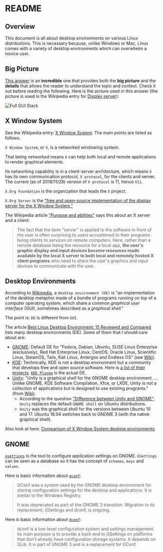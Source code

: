 # README

## Overview

This document is all about desktop environments on various Linux distributions. This is necessary because, unlike Windows or Mac, Linux comes with a variety of desktop environments which can overwhelm a novice user.

## Big Picture

[This answer](https://unix.stackexchange.com/a/464321/162971) is an **incredible** one that provides both the **big picture** and the **details** that allows the reader to understand the topic and context. Check it out before reading the following. Here is the picture used in this answer (the picture is used in the Wikipedia entry for [Display server]((https://en.wikipedia.org/wiki/Display_server))):

![Full GUI Stack](https://i.stack.imgur.com/EpnVe.png)

## X Window System

See the Wikipedia entry: [X Window System](https://en.wikipedia.org/wiki/X_Window_System). The main points are listed as follows.

`X Window System`, or `X`, is a networked windowing system.

That being _networked_ means `X` can help both local and remote applications to render graphical elements.

Its networking capability is in a client-server architecture, which means `X` has its own communication protocol, `X protocol`, for the clients and server. The current (as of 2018/11/28) version of `X protocol` is 11, hence `X11`.

`X.Org Foundation` is the organization that leads the `X` project.

`X.Org Server` is the ["free and open-source implementation of the display server for the X Window System."](https://en.wikipedia.org/wiki/X.Org_Server)

The Wikipedia article ["Purpose and abilities"](https://en.wikipedia.org/wiki/X_Window_System#Purpose_and_abilities) says this about an X server and a client:

> The fact that the term "server" is applied to the software in front of the user is often surprising to users accustomed to their programs being clients to services on remote computers. Here, rather than a remote database being the resource for a local app, **the user's graphic display and input devices become resources made available by the local X server to both local and remotely hosted X client programs** who need to share the user's graphics and input devices to communicate with the user.

## Desktop Environments

According to [Wikipedia](https://en.wikipedia.org/wiki/Desktop_environment), a `desktop environment (DE)` is "an implementation of the desktop metaphor made of a bundle of programs running on top of a computer operating system, which share a common _graphical user interface (GUI)_, sometimes described as a _graphical shell_."

The point is: `DE` is different from `GUI`.

The article [Best Linux Desktop Environment: 15 Reviewed and Compared](https://www.ubuntupit.com/best-linux-desktop-environment-reviewed-and-compared/) lists many desktop environments (DE). Some of them that I should care about are:

- [GNOME](https://www.gnome.org/): Default DE for "Fedora, Debian, Ubuntu, SUSE Linux Enterprise (exclusively), Red Hat Enterprise Linux, CentOS, Oracle Linux, Scientific Linux, SteamOS, Tails, Kali Linux, Antergos and Endless OS" (see [Wiki](https://en.wikipedia.org/wiki/GNOME)).
- [KDE](https://www.kde.org/): Technically, KDE is not a desktop environment but a community that develops free and open source software. Here is [a list of their projects](https://community.kde.org/Main_Page). [`KDE Plasma`](https://www.kde.org/plasma-desktop) is the actual DE.
- [Unity](https://unity8.io/): "Unity is a graphical shell for the GNOME desktop environment, ... Unlike GNOME, KDE Software Compilation, Xfce, or LXDE, Unity is not a collection of applications but is designed to use existing programs."(from [Wiki](https://en.wikipedia.org/wiki/Unity_(user_interface))).
  - According to the question ["Difference between Unity and GNOME"](https://askubuntu.com/questions/333237/difference-between-unity-and-gnome), `Unity` replaces the default `GNOME shell` on Ubuntu distributions.
  - `Unity` was the graphical shell for the versions between Ubuntu 10 and 17. Ubuntu 18.04 swtiches back to GNOME 3 (with the native graphical shell).

Also look at here: [Comparison of X Window System desktop environments](https://en.wikipedia.org/wiki/Comparison_of_X_Window_System_desktop_environments#Desktop_comparison_information).

## GNOME

[`gsettings`](https://wiki.gnome.org/HowDoI/GSettings) is the tool to configure application settings on GNOME. `GSettings` can be seen as a database so it has the concept of `schemas`, `keys` and `values`.

Here is basic information about [`gconf`](https://en.wikipedia.org/wiki/GConf):

> GConf was a system used by the GNOME desktop environment for storing configuration settings for the desktop and applications. It is similar to the Windows Registry.
>
> It was deprecated as part of the GNOME 3 transition. Migration to its replacement, GSettings and dconf, is ongoing.

Here is basic information about [`dconf`](https://en.wikipedia.org/wiki/Dconf):

> dconf is a low-level configuration system and settings management. Its main purpose is to provide a back end to GSettings on platforms that don't already have configuration storage systems. It depends on GLib. It is part of GNOME 3 and is a replacement for GConf.
